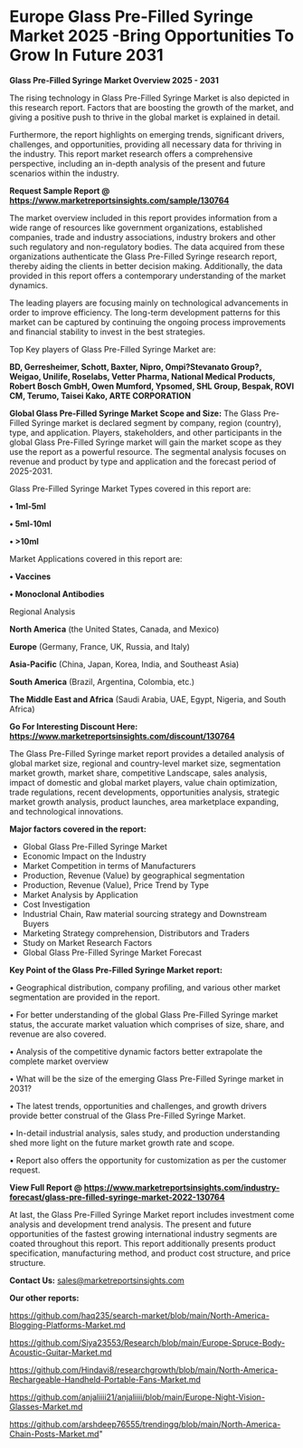 # Europe Glass Pre-Filled Syringe Market 2025 -Bring Opportunities To Grow In Future 2031

<Strong> Glass Pre-Filled Syringe Market Overview 2025 - 2031</strong>

The rising technology in Glass Pre-Filled Syringe Market is also depicted in this research report. Factors that are boosting the growth of the market, and giving a positive push to thrive in the global market is explained in detail.

Furthermore, the report highlights on emerging trends, significant drivers, challenges, and opportunities, providing all necessary data for thriving in the industry. This report market research offers a comprehensive perspective, including an in-depth analysis of the present and future scenarios within the industry.

<strong>Request Sample Report @ <a href=https://www.marketreportsinsights.com/sample/130764>https://www.marketreportsinsights.com/sample/130764</a></strong>

The market overview included in this report provides information from a wide range of resources like government organizations, established companies, trade and industry associations, industry brokers and other such regulatory and non-regulatory bodies. The data acquired from these organizations authenticate the Glass Pre-Filled Syringe research report, thereby aiding the clients in better decision making. Additionally, the data provided in this report offers a contemporary understanding of the market dynamics.

The leading players are focusing mainly on technological advancements in order to improve efficiency. The long-term development patterns for this market can be captured by continuing the ongoing process improvements and financial stability to invest in the best strategies.

Top Key players of Glass Pre-Filled Syringe Market are:

<strong>BD, Gerresheimer, Schott, Baxter, Nipro, Ompi?Stevanato Group?, Weigao, Unilife, Roselabs, Vetter Pharma, National Medical Products, Robert Bosch GmbH, Owen Mumford, Ypsomed, SHL Group, Bespak, ROVI CM, Terumo, Taisei Kako, ARTE CORPORATION</strong>

<strong><b>Global Glass Pre-Filled Syringe Market Scope and Size:</b></strong>
The Glass Pre-Filled Syringe market is declared segment by company, region (country), type, and application. Players, stakeholders, and other participants in the global Glass Pre-Filled Syringe market will gain the market scope as they use the report as a powerful resource. The segmental analysis focuses on revenue and product by type and application and the forecast period of 2025-2031.

Glass Pre-Filled Syringe Market Types covered in this report are:

<strong>• 1ml-5ml

• 5ml-10ml

• >10ml</strong>

Market Applications covered in this report are:

<strong>• Vaccines

• Monoclonal Antibodies</strong> 

Regional Analysis

<strong>North America</strong> (the United States, Canada, and Mexico)

<strong>Europe</strong> (Germany, France, UK, Russia, and Italy)

<strong>Asia-Pacific</strong> (China, Japan, Korea, India, and Southeast Asia)

<strong>South America</strong> (Brazil, Argentina, Colombia, etc.)

<strong>The Middle East and Africa</strong> (Saudi Arabia, UAE, Egypt, Nigeria, and South Africa)

<strong>Go For Interesting Discount Here: <a href=https://www.marketreportsinsights.com/discount/130764>https://www.marketreportsinsights.com/discount/130764</a></strong>

The Glass Pre-Filled Syringe market report provides a detailed analysis of global market size, regional and country-level market size, segmentation market growth, market share, competitive Landscape, sales analysis, impact of domestic and global market players, value chain optimization, trade regulations, recent developments, opportunities analysis, strategic market growth analysis, product launches, area marketplace expanding, and technological innovations.

<strong><b>Major factors covered in the report:</b></strong>
<ul>
  <li>Global Glass Pre-Filled Syringe Market </li>
  <li>Economic Impact on the Industry</li>
  <li>Market Competition in terms of Manufacturers</li>
  <li>Production, Revenue (Value) by geographical segmentation</li>
  <li>Production, Revenue (Value), Price Trend by Type</li>
  <li>Market Analysis by Application</li>
  <li>Cost Investigation</li>
  <li>Industrial Chain, Raw material sourcing strategy and Downstream Buyers</li>
  <li>Marketing Strategy comprehension, Distributors and Traders</li>
  <li>Study on Market Research Factors</li>
  <li>Global Glass Pre-Filled Syringe Market Forecast</li>
</ul>

<strong><b>Key Point of the Glass Pre-Filled Syringe Market report:</b></strong>

• Geographical distribution, company profiling, and various other market segmentation are provided in the report.

• For better understanding of the global Glass Pre-Filled Syringe market status, the accurate market valuation which comprises of size, share, and revenue are also covered.

• Analysis of the competitive dynamic factors better extrapolate the complete market overview

• What will be the size of the emerging Glass Pre-Filled Syringe market in 2031?

• The latest trends, opportunities and challenges, and growth drivers provide better construal of the Glass Pre-Filled Syringe Market.

• In-detail industrial analysis, sales study, and production understanding shed more light on the future market growth rate and scope.

• Report also offers the opportunity for customization as per the customer request.

<strong><b>View Full Report @ <a href=https://www.marketreportsinsights.com/industry-forecast/glass-pre-filled-syringe-market-2022-130764>https://www.marketreportsinsights.com/industry-forecast/glass-pre-filled-syringe-market-2022-130764</a></b></strong>


At last, the Glass Pre-Filled Syringe Market report includes investment come analysis and development trend analysis. The present and future opportunities of the fastest growing international industry segments are coated throughout this report. This report additionally presents product specification, manufacturing method, and product cost structure, and price structure.

<strong>Contact Us:</strong>
sales@marketreportsinsights.com

<strong>Our other reports:</strong>

<a href=https://github.com/haq235/search-market/blob/main/North-America-Blogging-Platforms-Market.md>https://github.com/haq235/search-market/blob/main/North-America-Blogging-Platforms-Market.md</a>

<a href=https://github.com/Siya23553/Research/blob/main/Europe-Spruce-Body-Acoustic-Guitar-Market.md>https://github.com/Siya23553/Research/blob/main/Europe-Spruce-Body-Acoustic-Guitar-Market.md</a>

<a href=https://github.com/Hindavi8/researchgrowth/blob/main/North-America-Rechargeable-Handheld-Portable-Fans-Market.md>https://github.com/Hindavi8/researchgrowth/blob/main/North-America-Rechargeable-Handheld-Portable-Fans-Market.md</a>

<a href=https://github.com/anjaliiii21/anjaliiii/blob/main/Europe-Night-Vision-Glasses-Market.md>https://github.com/anjaliiii21/anjaliiii/blob/main/Europe-Night-Vision-Glasses-Market.md</a>

<a href=https://github.com/arshdeep76555/trendingg/blob/main/North-America-Chain-Posts-Market.md>https://github.com/arshdeep76555/trendingg/blob/main/North-America-Chain-Posts-Market.md</a>"
